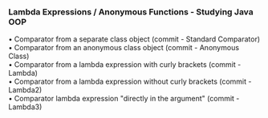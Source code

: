 ### Lambda Expressions / Anonymous Functions - Studying Java OOP

• Comparator from a separate class object (commit - Standard Comparator)  <br>
• Comparator from an anonymous class object (commit - Anonymous Class)<br>
• Comparator from a lambda expression with curly brackets (commit - Lambda)<br>
• Comparator from a lambda expression without curly brackets (commit - Lambda2)<br>
• Comparator lambda expression "directly in the argument" (commit - Lambda3)
